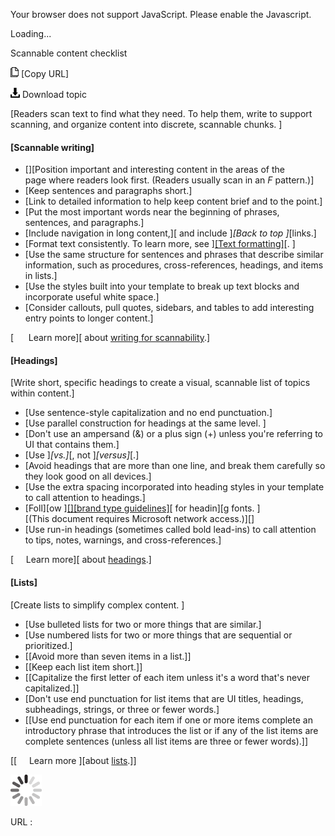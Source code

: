 Your browser does not support JavaScript. Please enable the Javascript.

Loading...

Scannable content checklist

![Copy URL](scannable-content-checklist_files/Copy.png) [Copy URL]

![Download](scannable-content-checklist_files/Download.png)
Download topic

[Readers scan text to find what they need. To help them, write to support scanning, and organize content into discrete, scannable chunks. ]

#### [Scannable writing]

-   [][Position important and interesting content in the areas of the page where readers look first. (Readers usually scan in an *F* pattern.)]
-   [Keep sentences and paragraphs short.]
-   [Link to detailed information to help keep content brief and to the point.]
-   [Put the most important words near the beginning of phrases, sentences, and paragraphs.]
-   [Include navigation in long content,][ and include ]*[Back to top ]*[links.]
-   [Format text consistently. To learn more, see ][[Text formatting]](https://worldready.cloudapp.net/Styleguide/Read?id=2700&topicid=36381)[. ]
-   [Use the same structure for sentences and phrases that describe similar information, such as procedures, cross-references, headings, and items in lists.]
-   [Use the styles built into your template to break up text blocks and incorporate useful white space.]
-   [Consider callouts, pull quotes, sidebars, and tables to add interesting entry points to longer content.]

[      Learn more][ about [writing for scannability](https://worldready.cloudapp.net/Styleguide/Read?id=2700&topicid=36380).]

#### [Headings]

[Write short, specific headings to create a visual, scannable list of topics within content.]

-   [Use sentence-style capitalization and no end punctuation.]
-   [Use parallel construction for headings at the same level. ]
-   [Don't use an ampersand (&) or a plus sign (+) unless you're referring to UI that contains them.]
-   [Use ]*[vs.]*[, not ]*[versus]*[.]
-   [Avoid headings that are more than one line, and break them carefully so they look good on all devices.]
-   [Use the extra spacing incorporated into heading styles in your template to call attention to headings.]
-   [Foll][ow ][[]](https://microsoft.sharepoint.com/teams/BrandCentral/Guidelines/Microsoft_type_guidelines.pdf)[[brand type guidelines]](https://microsoft.sharepoint.com/teams/BrandCentral/Pages/The-Microsoft-brand-Core-elements-Type.aspx)[ for headin][g fonts. ][(This document requires Microsoft network access.)][]
-   [Use run-in headings (sometimes called bold lead-ins) to call attention to tips, notes, warnings, and cross-references.]

[     Learn more][ about [headings](https://worldready.cloudapp.net/Styleguide/Read?id=2700&topicid=36408).]

#### [Lists]

[Create lists to simplify complex content. ]

-   [Use bulleted lists for two or more things that are similar.]
-   [Use numbered lists for two or more things that are sequential or prioritized.]
-   [[Avoid more than seven items in a list.]]
-   [[Keep each list item short.]]
-   [[Capitalize the first letter of each item unless it's a word that's never capitalized.]]
-   [Don't use end punctuation for list items that are UI titles, headings, subheadings, strings, or three or fewer words.]
-   [[Use end punctuation for each item if one or more items complete an introductory phrase that introduces the list or if any of the list items are complete sentences (unless all list items are three or fewer words).]]

[[     Learn more ][about [lists](https://worldready.cloudapp.net/Styleguide/Read?id=2700&topicid=36412).]]

![In progress](scannable-content-checklist_files/activity-large.gif)

URL :


